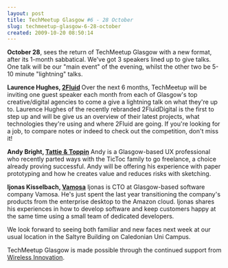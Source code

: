 ```yaml
---
layout: post
title: TechMeetup Glasgow #6 - 28 October
slug: techmeetup-glasgow-6-28-october
created: 2009-10-20 08:50:14
---
```


<strong>October 28</strong>, sees the return of TechMeetup Glasgow with a new format, after its 1-month sabbatical. We've got 3 speakers lined up to give talks. One talk will be our "main event" of the evening, whilst the other two be 5-10 minute "lightning" talks.

<strong>Laurence Hughes, <a href="http://2fluid.co.uk/">2Fluid</a>
</strong>Over the next 6 months, TechMeetup will be inviting one guest speaker each month from each of Glasgow's top creative/digital agencies to come a give a lightning talk on what they're up to.  Laurence Hughes of the recently rebranded 2FluidDigital is the first to step up and will be give us an overview of their latest projects, what technologies they're using and where 2Fluid are going.  If you're looking for a job, to compare notes or indeed to check out the competition, don't miss it!

<strong>Andy Bright, <a href="http://tattieandtoppin.com/">Tattie & Toppin</a></strong>
Andy is a Glasgow-based UX professional who recently parted ways with the TicToc family to go freelance, a choice already proving successful.  Andy will be offering his experience with paper prototyping and how he creates value and reduces risks with sketching.

<strong>Ijonas Kisselbach, <a href="http://www.vamosa.com">Vamosa</a></strong>
Ijonas is CTO at Glasgow-based software company Vamosa. He's just spent the last year transitioning the company's products from the enterprise desktop to the Amazon cloud. Ijonas shares his experiences in how to develop software and keep customers happy at the same time using a small team of dedicated developers.

We look forward to seeing both familiar and new faces next week at our usual location in the Saltyre Building on Caledonian Uni Campus.

TechMeetup Glasgow is made possible through the continued support from <a href="http://www.innovationcentre.org/wireless/">Wireless Innovation</a>.